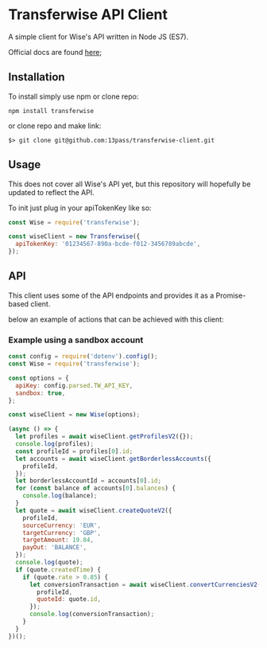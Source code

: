 # Transferwise API Client

A simple client for Wise's API written in Node JS (ES7).

Official docs are found [here](https://api-docs.wise.com/);

## Installation

To install simply use npm or clone repo:

`npm install transferwise`

or clone repo and make link:

`$> git clone git@github.com:13pass/transferwise-client.git`

## Usage

This does not cover all Wise's API yet, but this repository will hopefully be updated to reflect the API.

To init just plug in your apiTokenKey like so:

```javascript
const Wise = require('transferwise');

const wiseClient = new Transferwise({
  apiTokenKey: '01234567-890a-bcde-f012-3456789abcde',
});
```

## API

This client uses some of the API endpoints and provides it as a Promise-based client.

below an example of actions that can be achieved with this client:

### Example using a sandbox account

```javascript
const config = require('dotenv').config();
const Wise = require('transferwise');

const options = {
  apiKey: config.parsed.TW_API_KEY,
  sandbox: true,
};

const wiseClient = new Wise(options);

(async () => {
  let profiles = await wiseClient.getProfilesV2({});
  console.log(profiles);
  const profileId = profiles[0].id;
  let accounts = await wiseClient.getBorderlessAccounts({
    profileId,
  });
  let borderlessAccountId = accounts[0].id;
  for (const balance of accounts[0].balances) {
    console.log(balance);
  }
  let quote = await wiseClient.createQuoteV2({
    profileId,
    sourceCurrency: 'EUR',
    targetCurrency: 'GBP',
    targetAmount: 19.84,
    payOut: 'BALANCE',
  });
  console.log(quote);
  if (quote.createdTime) {
    if (quote.rate > 0.85) {
      let conversionTransaction = await wiseClient.convertCurrenciesV2({
        profileId,
        quoteId: quote.id,
      });
      console.log(conversionTransaction);
    }
  }
})();
```
